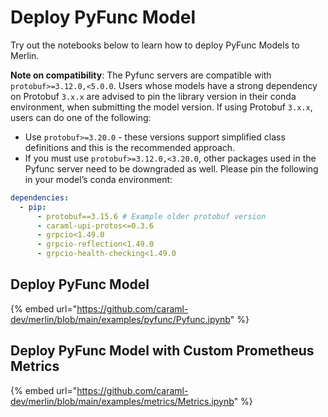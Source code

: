<!-- page-title: Example PyFunc Model -->
<!-- parent-page-title: Example Model Workflows -->

# Deploy PyFunc Model

Try out the notebooks below to learn how to deploy PyFunc Models to Merlin.

**Note on compatibility**: The Pyfunc servers are compatible with `protobuf>=3.12.0,<5.0.0`. Users whose models have a strong dependency on Protobuf `3.x.x` are advised to pin the library version in their conda environment, when submitting the model version. If using Protobuf `3.x.x`, users can do one of the following:

- Use `protobuf>=3.20.0` - these versions support simplified class definitions and this is the recommended approach.
- If you must use `protobuf>=3.12.0,<3.20.0`, other packages used in the Pyfunc server need to be downgraded as well. Please pin the following in your model’s conda environment:

```yaml
dependencies:
  - pip:
      - protobuf==3.15.6 # Example older protobuf version
      - caraml-upi-protos<=0.3.6
      - grpcio<1.49.0
      - grpcio-reflection<1.49.0
      - grpcio-health-checking<1.49.0
```

## Deploy PyFunc Model

{% embed url="https://github.com/caraml-dev/merlin/blob/main/examples/pyfunc/Pyfunc.ipynb" %}

## Deploy PyFunc Model with Custom Prometheus Metrics

{% embed url="https://github.com/caraml-dev/merlin/blob/main/examples/metrics/Metrics.ipynb" %}